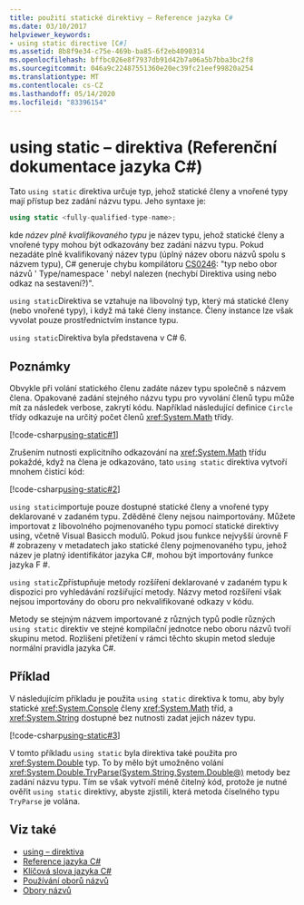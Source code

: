 ```yaml
---
title: použití statické direktivy – Reference jazyka C#
ms.date: 03/10/2017
helpviewer_keywords:
- using static directive [C#]
ms.assetid: 8b8f9e34-c75e-469b-ba85-6f2eb4090314
ms.openlocfilehash: bffbc026e8f7937db91d42b7a06a5b7bba3bc2f8
ms.sourcegitcommit: 046a9c22487551360e20ec39fc21eef99820a254
ms.translationtype: MT
ms.contentlocale: cs-CZ
ms.lasthandoff: 05/14/2020
ms.locfileid: "83396154"
---
```

# <a name="using-static-directive-c-reference"></a>using static – direktiva (Referenční dokumentace jazyka C#)

Tato `using static` direktiva určuje typ, jehož statické členy a vnořené typy mají přístup bez zadání názvu typu. Jeho syntaxe je:

```csharp
using static <fully-qualified-type-name>;
```

kde *název plně kvalifikovaného typu* je název typu, jehož statické členy a vnořené typy mohou být odkazovány bez zadání názvu typu. Pokud nezadáte plně kvalifikovaný název typu (úplný název oboru názvů spolu s názvem typu), C# generuje chybu kompilátoru [CS0246](../compiler-messages/cs0246.md): "typ nebo obor názvů ' Type/namespace ' nebyl nalezen (nechybí Direktiva using nebo odkaz na sestavení?)".

`using static`Direktiva se vztahuje na libovolný typ, který má statické členy (nebo vnořené typy), i když má také členy instance. Členy instance lze však vyvolat pouze prostřednictvím instance typu.

`using static`Direktiva byla představena v C# 6.

## <a name="remarks"></a>Poznámky

Obvykle při volání statického členu zadáte název typu společně s názvem člena. Opakované zadání stejného názvu typu pro vyvolání členů typu může mít za následek verbose, zakrytí kódu. Například následující definice `Circle` třídy odkazuje na určitý počet členů <xref:System.Math> třídy.

[!code-csharp[using-static#1](~/samples/snippets/csharp/language-reference/keywords/using/using-static1.cs#1)]

Zrušením nutnosti explicitního odkazování na <xref:System.Math> třídu pokaždé, když na člena je odkazováno, tato `using static` direktiva vytvoří mnohem čisticí kód:

[!code-csharp[using-static#2](~/samples/snippets/csharp/language-reference/keywords/using/using-static2.cs#1)]

`using static`importuje pouze dostupné statické členy a vnořené typy deklarované v zadaném typu.  Zděděné členy nejsou naimportovány.  Můžete importovat z libovolného pojmenovaného typu pomocí statické direktivy using, včetně Visual Basicch modulů.  Pokud jsou funkce nejvyšší úrovně F # zobrazeny v metadatech jako statické členy pojmenovaného typu, jehož název je platný identifikátor jazyka C#, mohou být importovány funkce jazyka F #.

 `using static`Zpřístupňuje metody rozšíření deklarované v zadaném typu k dispozici pro vyhledávání rozšiřující metody.  Názvy metod rozšíření však nejsou importovány do oboru pro nekvalifikované odkazy v kódu.

 Metody se stejným názvem importované z různých typů podle různých `using static` direktiv ve stejné kompilační jednotce nebo oboru názvů tvoří skupinu metod.  Rozlišení přetížení v rámci těchto skupin metod sleduje normální pravidla jazyka C#.

## <a name="example"></a>Příklad

V následujícím příkladu je použita `using static` direktiva k tomu, aby byly statické <xref:System.Console> členy <xref:System.Math> tříd, a <xref:System.String> dostupné bez nutnosti zadat jejich název typu.

[!code-csharp[using-static#3](~/samples/snippets/csharp/language-reference/keywords/using/using-static3.cs)]

V tomto příkladu `using static` byla direktiva také použita pro <xref:System.Double> typ. To by mělo být umožněno volání <xref:System.Double.TryParse(System.String,System.Double@)> metody bez zadání názvu typu. Tím se však vytvoří méně čitelný kód, protože je nutné ověřit `using static` direktivy, abyste zjistili, která metoda číselného typu `TryParse` je volána.

## <a name="see-also"></a>Viz také

- [using – direktiva](using-directive.md)
- [Reference jazyka C#](../index.md)
- [Klíčová slova jazyka C#](index.md)
- [Používání oborů názvů](../../programming-guide/namespaces/using-namespaces.md)
- [Obory názvů](../../programming-guide/namespaces/index.md)
